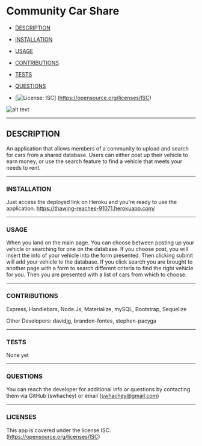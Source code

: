 # Community Car Share

- [DESCRIPTION](#description)
- [INSTALLATION](#installation)
- [USAGE](#usage)
- [CONTRIBUTIONS](#contributions)
- [TESTS](#tests)
- [QUESTIONS](#questions)

- [![License: ISC](https://img.shields.io/badge/License-ISC-blueviolet.svg)]
  (https://opensource.org/licenses/ISC)

![alt text](public/assets/community_car_share_cover.png, "Cover Photo")

---

## DESCRIPTION

An application that allows members of a community to upload and search for cars from a shared database. Users can either post up their vehicle to earn money, or use the search feature to find a vehicle that meets your needs to rent.

---

### INSTALLATION

Just access the deployed link on Heroku and you're ready to use the application. https://thawing-reaches-91071.herokuapp.com/

---

### USAGE

When you land on the main page. You can choose between posting up your vehicle or searching for one on the database. If you choose post, you will insert the info of your vehicle into the form presented. Then clicking submit will add your vehicle to the database. If you click search you are brought to another page with a form to search different criteria to find the right vehicle for you. Then you are presented with a list of cars from which to choose.

---

### CONTRIBUTIONS

Express, Handlebars, Node.Js, Materialize, mySQL, Bootstrap, Sequelize

Other Developers: davidjg, brandon-fontes, stephen-pacyga

---

### TESTS

None yet

---

### QUESTIONS

You can reach the developer for additional info or questions by contacting them via GitHub (swhachey) or email (swhachey@gmail.com)

---

### LICENSES

This app is covered under the license ISC. (https://opensource.org/licenses/ISC)
